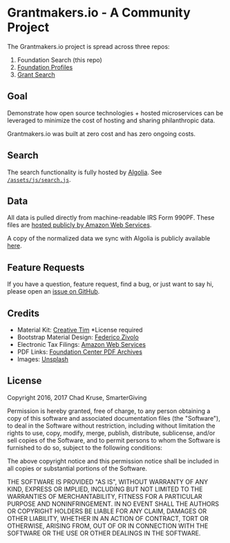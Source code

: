 # Grantmakers.io - A Community Project

The Grantmakers.io project is spread across three repos:  
1. Foundation Search (this repo)
1. [Foundation Profiles](https://github.com/grantmakers/profiles)
1. [Grant Search](https://github.com/grantmakers/charity-search)    

## Goal  
Demonstrate how open source technologies + hosted microservices can be leveraged to minimize the cost of hosting and sharing philanthropic data.

Grantmakers.io was built at zero cost and has zero ongoing costs.  

## Search  
The search functionality is fully hosted by [Algolia](https://www.algolia.com/). See [`/assets/js/search.js`](https://github.com/grantmakers/grantmakers.github.io/blob/master/assets/js/search.js).  

## Data  
All data is pulled directly from machine-readable IRS Form 990PF. These files are [hosted publicly by Amazon Web Services](https://aws.amazon.com/public-datasets/irs-990/).

A copy of the normalized data we sync with Algolia is publicly available [here](https://drive.google.com/open?id=0B_ODHXi37sCcTEFhWmdvX3V3MzA).

## Feature Requests
If you have a question, feature request, find a bug, or just want to say hi, please open an [issue on GitHub](https://github.com/grantmakers/grantmakers.github.io/issues).

## Credits
- Material Kit: [Creative Tim](https://github.com/timcreative/material-kit) *License required
- Bootstrap Material Design: [Federico Zivolo](https://github.com/FezVrasta/bootstrap-material-design)
- Electronic Tax Filings: [Amazon Web Services](https://aws.amazon.com/public-datasets/irs-990/)
- PDF Links: [Foundation Center PDF Archives](http://990finder.foundationcenter.org/)
- Images: [Unsplash](https://unsplash.com/)

## License
Copyright 2016, 2017 Chad Kruse, SmarterGiving

Permission is hereby granted, free of charge, to any person obtaining a copy of this software and associated documentation files (the "Software"), to deal in the Software without restriction, including without limitation the rights to use, copy, modify, merge, publish, distribute, sublicense, and/or sell copies of the Software, and to permit persons to whom the Software is furnished to do so, subject to the following conditions:

The above copyright notice and this permission notice shall be included in all copies or substantial portions of the Software.

THE SOFTWARE IS PROVIDED "AS IS", WITHOUT WARRANTY OF ANY KIND, EXPRESS OR IMPLIED, INCLUDING BUT NOT LIMITED TO THE WARRANTIES OF MERCHANTABILITY, FITNESS FOR A PARTICULAR PURPOSE AND NONINFRINGEMENT. IN NO EVENT SHALL THE AUTHORS OR COPYRIGHT HOLDERS BE LIABLE FOR ANY CLAIM, DAMAGES OR OTHER LIABILITY, WHETHER IN AN ACTION OF CONTRACT, TORT OR OTHERWISE, ARISING FROM, OUT OF OR IN CONNECTION WITH THE SOFTWARE OR THE USE OR OTHER DEALINGS IN THE SOFTWARE.
